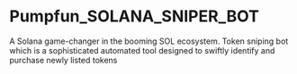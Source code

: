 # Pumpfun_SOLANA_SNIPER_BOT
A Solana game-changer in the booming SOL ecosystem. Token sniping bot which is a sophisticated automated tool designed to swiftly identify and purchase newly listed tokens
